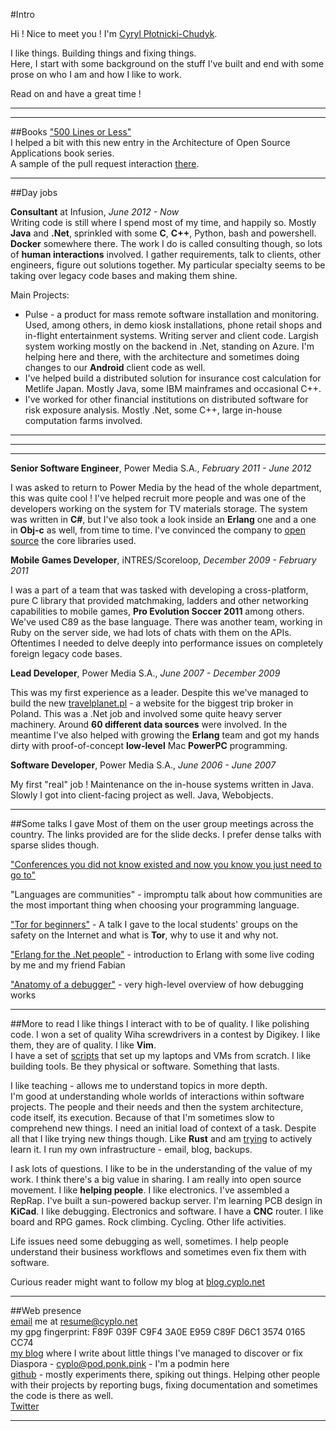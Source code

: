#Intro

Hi !
Nice to meet you !
I'm [Cyryl Płotnicki-Chudyk](mailto:resume@cyplo.net).  

I like things. Building things and fixing things.   
Here, I start with some background on the stuff I've built and end with some prose on who I am and how I like to work.  

Read on and have a great time !

---  

---  

##Books
["500 Lines or Less"](https://github.com/aosabook/500lines)  
I helped a bit with this new entry in the Architecture of Open Source Applications book series.  
A sample of the pull request interaction [there](https://github.com/aosabook/500lines/pull/69).

---
##Day jobs

**Consultant** at Infusion, *June 2012 - Now*  
Writing code is still where I spend most of my time, and happily so. Mostly **Java** and **.Net**, sprinkled with some **C**, **C++**, Python, bash and powershell. **Docker** somewhere there. The work I do is called consulting though, so lots of **human interactions** involved. I gather requirements, talk to clients, other engineers, figure out solutions together. My particular specialty seems to be taking over legacy code bases and making them shine.

Main Projects:  

* Pulse - a product for mass remote software installation and monitoring. Used, among others, in demo kiosk installations, phone retail shops and in-flight entertainment systems. Writing server and client code. Largish system working mostly on the backend in .Net, standing on Azure. I'm helping here and there, with the architecture and sometimes doing changes to our **Android** client code as well.
* I've helped build a distributed solution for insurance cost calculation for Metlife Japan. Mostly Java, some IBM mainframes and occasional C++.
* I've worked for other financial institutions on distributed software for risk exposure analysis. Mostly .Net, some C++, large in-house computation farms involved.  

---  

---  

---  

**Senior Software Engineer**, Power Media S.A., *February 2011 - June 2012*

I was asked to return to Power Media by the head of the whole department, this was quite cool ! I've helped recruit more people and was one of the developers working on the system for TV materials storage. The system was written in **C#**, but I've also took a look inside an **Erlang** one and a one in **Obj-c** as well, from time to time. I've convinced the company to [open source](https://github.com/powermedia/PowerMedia.Common) the core libraries used.

  
**Mobile Games Developer**, iNTRES/Scoreloop, *December 2009 - February 2011*  

I was a part of a team that was tasked with developing a cross-platform, pure C library that provided matchmaking, ladders and other networking capabilities to mobile games, **Pro Evolution Soccer 2011** among others. We've used C89 as the base language. There was another team, working in Ruby on the server side, we had lots of chats with them on the APIs. Oftentimes I needed to delve deeply into performance issues on completely foreign legacy code bases.

**Lead Developer**, Power Media S.A., *June 2007 - December 2009*

This was my first experience as a leader. Despite this we've managed to build the new [travelplanet.pl](http://www.travelplanet.pl/) - a website for the biggest trip broker in Poland. This was a .Net job and involved some quite heavy server machinery. Around **60 different data sources** were involved. In the meantime I've also helped with growing the **Erlang** team and got my hands dirty with proof-of-concept **low-level** Mac **PowerPC** programming. 


**Software Developer**, Power Media S.A., *June 2006 - June 2007*

My first "real" job ! Maintenance on the in-house systems written in Java. Slowly I got into client-facing project as well. Java, Webobjects.

---

##Some talks I gave
Most of them on the user group meetings across the country. The links provided are for the slide decks. I prefer dense talks with sparse slides though.  

["Conferences you did not know existed and now you know you just need to go to"](https://lab.cyplo.net/cyplo/talks/tree/master/conferences) 

"Languages are communities" - impromptu talk about how communities are the most important thing when choosing your programming language.

["Tor for beginners"](https://github.com/cyplo/talks/tree/master/tor_for_beginners) - A talk I gave to the local students' groups on the safety on the Internet and what is **Tor**, why to use it and why not.

["Erlang for the .Net people"](https://github.com/erlang-wroclaw/erlang_tech_night) - introduction to Erlang with some live coding by me and my friend Fabian

["Anatomy of a debugger"](https://prezi.com/hzvnsznfkgwj/anatomy-of-the-debugger/)  - very high-level overview of how debugging works

---

##More to read
I like things I interact with to be of quality. I like polishing code. I won a set of quality Wiha screwdrivers in a contest by Digikey. I like them, they are of quality. I like **Vim**.  
I have a set of [scripts](https://github.com/cyplo/dotfiles) that set up my laptops and VMs from scratch. I like building tools. Be they physical or software. Something that lasts.  

I like teaching - allows me to understand topics in more depth.  
I'm good at understanding whole worlds of interactions within software projects. The people and their needs and then the system architecture, code itself, its execution. Because of that I'm sometimes slow to comprehend new things. I need an initial load of context of a task. Despite all that I like trying new things though. Like **Rust** and am [trying](https://github.com/cyplo/katas/tree/master/rust/game_of_life) to actively learn it. I run my own infrastructure - email, blog, backups.

I ask lots of questions. I like to be in the understanding of the value of my work. I think there's a big value in sharing. I am really into open source movement. I like **helping people**. I like electronics. I've assembled a RepRap. I've built a sun-powered backup server. I'm learning PCB design in **KiCad**. I like debugging. Electronics and software. I have a **CNC** router. I like board and RPG games. Rock climbing. Cycling. Other life activities.

Life issues need some debugging as well, sometimes. I help people understand their business workflows and sometimes even fix them with software.  

Curious reader might want to follow my blog at [blog.cyplo.net](https://blog.cyplo.net/)

---

##Web presence  
[email](mailto:resume@cyplo.net) me at resume@cyplo.net  
my gpg fingerprint: F89F 039F C9F4 3A0E E959 C89F D6C1 3574 0165 CC74  
[my blog](https://blog.cyplo.net) where I write about little things I've managed to discover or fix  
Diaspora - cyplo@pod.ponk.pink - I'm a podmin here  
[github](https://github.com/cyplo) - mostly experiments there, spiking out things. Helping other people with their projects by reporting bugs, fixing documentation and sometimes the code is there as well.  
[Twitter](https://twitter.com/cyplo)

---

